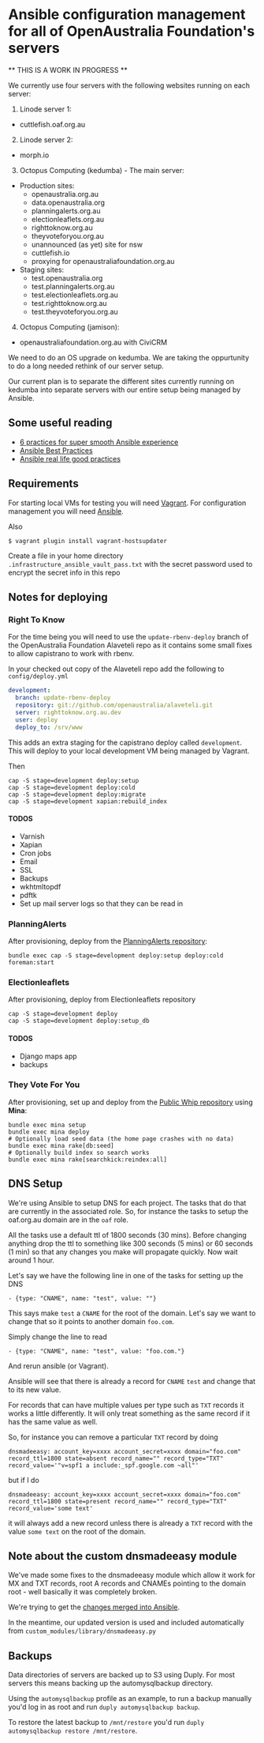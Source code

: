 # Ansible configuration management for all of OpenAustralia Foundation's servers

** THIS IS A WORK IN PROGRESS **

We currently use four servers with the following websites running on each server:

1. Linode server 1:
  * cuttlefish.oaf.org.au
2. Linode server 2:
  * morph.io
3. Octopus Computing (kedumba) - The main server:
  * Production sites:
    * openaustralia.org.au
    * data.openaustralia.org
    * planningalerts.org.au
    * electionleaflets.org.au
    * righttoknow.org.au
    * theyvoteforyou.org.au
    * unannounced (as yet) site for nsw
    * cuttlefish.io
    * proxying for openaustraliafoundation.org.au
  * Staging sites:
    * test.openaustralia.org
    * test.planningalerts.org.au
    * test.electionleaflets.org.au
    * test.righttoknow.org.au
    * test.theyvoteforyou.org.au
4. Octopus Computing (jamison):
  * openaustraliafoundation.org.au with CiviCRM

We need to do an OS upgrade on kedumba. We are taking the oppurtunity to do a long needed rethink of our server setup.

Our current plan is to separate the different sites currently running on kedumba into separate servers with our entire setup being managed by Ansible.

## Some useful reading

* [6 practices for super smooth Ansible experience](http://hakunin.com/six-ansible-practices)
* [Ansible Best Practices](http://docs.ansible.com/playbooks_best_practices.html)
* [Ansible real life good practices](https://www.reinteractive.net/posts/167-ansible-real-life-good-practices)

## Requirements

For starting local VMs for testing you will need [Vagrant](https://www.vagrantup.com/).
For configuration management you will need [Ansible](http://docs.ansible.com/).

Also
```
$ vagrant plugin install vagrant-hostsupdater
```

Create a file in your home directory `.infrastructure_ansible_vault_pass.txt` with the secret
password used to encrypt the secret info in this repo

## Notes for deploying

### Right To Know

For the time being you will need to use the `update-rbenv-deploy` branch of the OpenAustralia
Foundation Alaveteli repo as it contains some small fixes to allow capistrano to work with rbenv.

In your checked out copy of the Alaveteli repo add the following to `config/deploy.yml`

```yaml
development:
  branch: update-rbenv-deploy
  repository: git://github.com/openaustralia/alaveteli.git
  server: righttoknow.org.au.dev
  user: deploy
  deploy_to: /srv/www
```

This adds an extra staging for the capistrano deploy called `development`. This will deploy to your
local development VM being managed by Vagrant.

Then
```
cap -S stage=development deploy:setup
cap -S stage=development deploy:cold
cap -S stage=development deploy:migrate
cap -S stage=development xapian:rebuild_index
```

#### TODOS

* Varnish
* Xapian
* Cron jobs
* Email
* SSL
* Backups
* wkhtmltopdf
* pdftk
* Set up mail server logs so that they can be read in

### PlanningAlerts

After provisioning, deploy from the [PlanningAlerts repository](https://github.com/openaustralia/planningalerts-app/):

```
bundle exec cap -S stage=development deploy:setup deploy:cold foreman:start
```

### Electionleaflets

After provisioning, deploy from Electionleaflets repository
```
cap -S stage=development deploy
cap -S stage=development deploy:setup_db
```

#### TODOS

* Django maps app
* backups

### They Vote For You

After provisioning, set up and deploy from the
[Public Whip repository](https://github.com/openaustralia/publicwhip/)
using **Mina**:

```
bundle exec mina setup
bundle exec mina deploy
# Optionally load seed data (the home page crashes with no data)
bundle exec mina rake[db:seed]
# Optionally build index so search works
bundle exec mina rake[searchkick:reindex:all]
```

## DNS Setup

We're using Ansible to setup DNS for each project. The tasks that do that are currently in the
associated role. So, for instance the tasks to setup the oaf.org.au domain are in the `oaf` role.

All the tasks use a default ttl of 1800 seconds (30 mins). Before changing anything drop the ttl to
something like 300 seconds (5 mins) or 60 seconds (1 min) so that any changes you make will
propagate quickly. Now wait around 1 hour.

Let's say we have the following line in one of the tasks for setting up the DNS
```
- {type: "CNAME", name: "test", value: ""}
```

This says make `test` a `CNAME` for the root of the domain. Let's say we want to change that so
it points to another domain `foo.com`.

Simply change the line to read
```
- {type: "CNAME", name: "test", value: "foo.com."}
```
And rerun ansible (or Vagrant).

Ansible will see that there is already a record for `CNAME` `test` and change that to its new value.

For records that can have multiple values per type such as `TXT` records it works a little differently.
It will only treat something as the same record if it has the same value as well.

So, for instance you can remove a particular `TXT` record by doing
```
dnsmadeeasy: account_key=xxxx account_secret=xxxx domain="foo.com" record_ttl=1800 state=absent record_name="" record_type="TXT" record_value='"v=spf1 a include:_spf.google.com ~all"'
```

but if I do
```
dnsmadeeasy: account_key=xxxx account_secret=xxxx domain="foo.com" record_ttl=1800 state=present record_name="" record_type="TXT" record_value='some text'
```

it will always add a new record unless there is already a `TXT` record with the value `some text` on the
root of the domain.

## Note about the custom dnsmadeeasy module

We've made some fixes to the dnsmadeeasy module which allow it work for MX and TXT records, root A
records and CNAMEs pointing to the domain root - well basically it was completely broken.

We're trying to get the [changes merged into Ansible](https://github.com/ansible/ansible-modules-extras/pull/269).

In the meantime, our updated version is used and included automatically from `custom_modules/library/dnsmadeeasy.py`

## Backups

Data directories of servers are backed up to S3 using Duply. For most servers this means backing up the automysqlbackup directory.

Using the `automysqlbackup` profile as an example, to run a backup manually you'd log in as root and run `duply automysqlbackup backup`.

To restore the latest backup to `/mnt/restore` you'd run `duply automysqlbackup restore /mnt/restore`.
